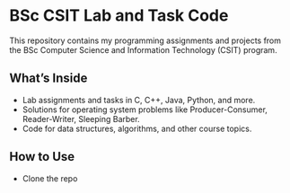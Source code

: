 # BSc CSIT Lab and Task Code

This repository contains my programming assignments and projects from the BSc Computer Science and Information Technology (CSIT) program.

## What’s Inside

- Lab assignments and tasks in C, C++, Java, Python, and more.
- Solutions for operating system problems like Producer-Consumer, Reader-Writer, Sleeping Barber.
- Code for data structures, algorithms, and other course topics.

## How to Use

- Clone the repo
